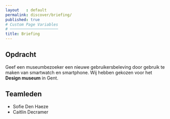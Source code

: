 ```yaml
---
layout   : default
permalink: discover/briefing/
published: true
# Custom Page Variables
# ─────────────────────
title: Briefing
---
```


Opdracht
--------
Geef een museumbezoeker een nieuwe gebruikersbeleving door gebruik te maken van smartwatch en smartphone.
Wij hebben gekozen voor het **Design museum** in Gent.

Teamleden
---------

 - Sofie Den Haeze
 - Caitlin Decramer